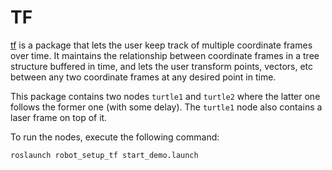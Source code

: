 # TF

[tf](http://wiki.ros.org/tf) is a package that lets the user keep track of multiple coordinate frames over time. It maintains the relationship between coordinate frames in a tree structure buffered in time, and lets the user transform points, vectors, etc between any two coordinate frames at any desired point in time.

This package contains two nodes `turtle1` and `turtle2` where the latter one follows the former one (with some delay). The `turtle1` node also contains a laser frame on top of it.

To run the nodes, execute the following command:

```bash
roslaunch robot_setup_tf start_demo.launch
```